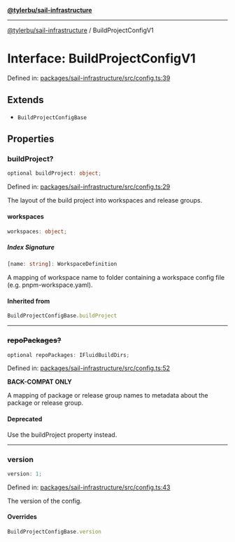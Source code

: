 [**@tylerbu/sail-infrastructure**](../README.md)

***

[@tylerbu/sail-infrastructure](../README.md) / BuildProjectConfigV1

# Interface: BuildProjectConfigV1

Defined in: [packages/sail-infrastructure/src/config.ts:39](https://github.com/tylerbutler/tools-monorepo/blob/main/packages/sail-infrastructure/src/config.ts#L39)

## Extends

- `BuildProjectConfigBase`

## Properties

### buildProject?

```ts
optional buildProject: object;
```

Defined in: [packages/sail-infrastructure/src/config.ts:29](https://github.com/tylerbutler/tools-monorepo/blob/main/packages/sail-infrastructure/src/config.ts#L29)

The layout of the build project into workspaces and release groups.

#### workspaces

```ts
workspaces: object;
```

##### Index Signature

```ts
[name: string]: WorkspaceDefinition
```

A mapping of workspace name to folder containing a workspace config file (e.g. pnpm-workspace.yaml).

#### Inherited from

```ts
BuildProjectConfigBase.buildProject
```

***

### ~~repoPackages?~~

```ts
optional repoPackages: IFluidBuildDirs;
```

Defined in: [packages/sail-infrastructure/src/config.ts:52](https://github.com/tylerbutler/tools-monorepo/blob/main/packages/sail-infrastructure/src/config.ts#L52)

**BACK-COMPAT ONLY**

A mapping of package or release group names to metadata about the package or release group.

#### Deprecated

Use the buildProject property instead.

***

### version

```ts
version: 1;
```

Defined in: [packages/sail-infrastructure/src/config.ts:43](https://github.com/tylerbutler/tools-monorepo/blob/main/packages/sail-infrastructure/src/config.ts#L43)

The version of the config.

#### Overrides

```ts
BuildProjectConfigBase.version
```
